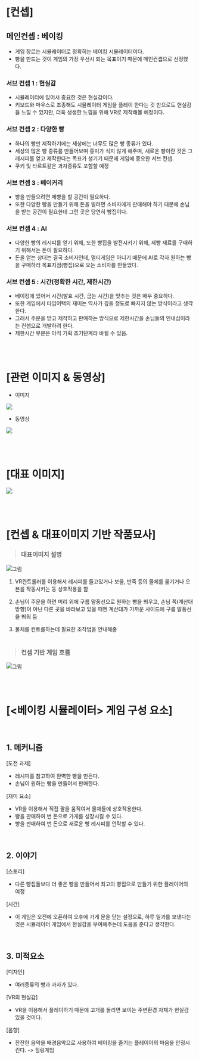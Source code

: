 # [컨셉]
## 메인컨셉 : 베이킹
- 게임 장르는 시뮬레이터로 정확히는 베이킹 시뮬레이터이다.
- 빵을 만드는 것이 게임의 가장 우선시 되는 목표이기 때문에 메인컨셉으로 선정했다.

### 서브 컨셉 1 : 현실감
- 시뮬레이터에 있어서 중요한 것은 현실감이다.
- 키보드와 마우스로 조종해도 시뮬레이터 게임을 플레이 한다는 것 만으로도 현실감을 느낄 수 있지만, 더욱 생생한 느낌을 위해 VR로 제작해볼 예정이다.

### 서브 컨셉 2 : 다양한 빵
- 하나의 빵만 제작하기에는 세상에는 너무도 많은 빵 종류가 있다.
- 세상의 많은 빵 종류를 만들어보며 흥미가 식지 않게 해주며, 새로운 빵이란 것은 그 레시피를 얻고 제작한다는 목표가 생기기 때문에 게임에 중요한 서브 컨셉.
- 쿠키 및 타르트같은 과자종류도 포함할 예정

### 서브 컨셉 3 : 베이커리
- 빵을 만들으려면 제빵을 할 공간이 필요하다.
- 또한 다양한 빵을 만들기 위해 돈을 벌려면 소비자에게 판매해야 하기 때문에 손님을 받는 공간이 필요한데 그런 곳은 당연히 빵집이다.

### 서브 컨셉 4 : AI
- 다양한 빵의 레시피를 얻기 위해, 또한 빵집을 발전시키기 위해, 제빵 재료를 구매하기 위해서는 돈이 필요하다.
- 돈을 얻는 상대는 결국 소비자인데, 멀티게임은 아니기 때문에 AI로 각자 원하는 빵을 구매하러 목표지점(빵집)으로 오는 소비자를 만들었다.

### 서브 컨셉 5 : 시간(정확한 시간, 제한시간)
- 베이킹에 있어서 시간(발효 시간, 굽는 시간)을 맞추는 것은 매우 중요하다.
- 또한 게임에서 타임어택의 재미는 역사가 깊을 정도로 빠지지 않는 방식이라고 생각한다.
- 그래서 주문을 받고 제작하고 판매하는 방식으로 제한시간을 손님들의 인내심이라는 컨셉으로 개발하려 한다.
- 제한시간 부분은 아직 기획 초기단계라 바뀔 수 있음.


<br><br>
# [관련 이미지 & 동영상]
- 이미지  
<img src="./img/관련이미지.jpg">

- 동영상

[![](./img/그림.png)](https://www.youtube.com/watch?v=xHxH7dIKo9k&ab_channel=ThePlayWay)

<br><br>
# [대표 이미지]
<img src="./img/대표이미지.jpg">

<br><br>
# [컨셉 & 대표이미지 기반 작품묘사]
> ### 대표이미지 설명
![그림](./img/대표이미지2.png)

1. VR컨트롤러를 이용해서 레시피를 들고있거나 보울, 반죽 등의 물체를 옮기거나 오븐을 작동시키는 등 상호작용을 함 

2. 손님이 주문을 하면 머리 위에 구름 말풍선으로 원하는 빵을 띄우고, 손님 쪽(계산대 방향)이 아닌 다른 곳을 바라보고 있을 때엔 계산대가 가까운 사이드에 구름 말풍선을 띄워 둠

3. 물체를 컨트롤하는데 필요한 조작법을 안내해줌
<br><br>
> ### 컨셉 기반 게임 흐름
![그림](./img/컨셉기반게임흐름.PNG)

<br><br>
# [<베이킹 시뮬레이터> 게임 구성 요소]


<br>

## 1. 메커니즘

[도전 과제]
- 레시피를 참고하여 완벽한 빵을 만든다.
- 손님이 원하는 빵을 만들어서 판매한다.

[재미 요소]
- VR을 이용해서 직접 팔을 움직여서 물체들에 상호작용한다.
- 빵을 판매하여 번 돈으로 가게를 성장시킬 수 있다.
- 빵을 판매하여 번 돈으로 새로운 빵 레시피를 언락할 수 있다.

<br>

## 2. 이야기

[스토리]  
- 다른 빵집들보다 더 좋은 빵을 만들어서 최고의 빵집으로 만들기 위한 플레이어의 여정

[시간]  
- 이 게임은 오전에 오픈하여 오후에 가게 문을 닫는 설정으로, 하루 일과를 보낸다는 것은 시뮬레이터 게임에서 현실감을 부여해주는데 도움을 준다고 생각한다.

<br>

## 3. 미적요소

[디자인]

- 여러종류의 빵과 과자가 있다.

[VR의 현실감]  
- VR을 이용해서 플레이하기 때문에 고개를 돌리면 보이는 주변환경 자체가 현실감 있을 것이다.

[음향]

 - 잔잔한 음악을 배경음악으로 사용하여 베이킹을 즐기는 플레이어의 마음을 안정시킨다. -> 힐링게임
